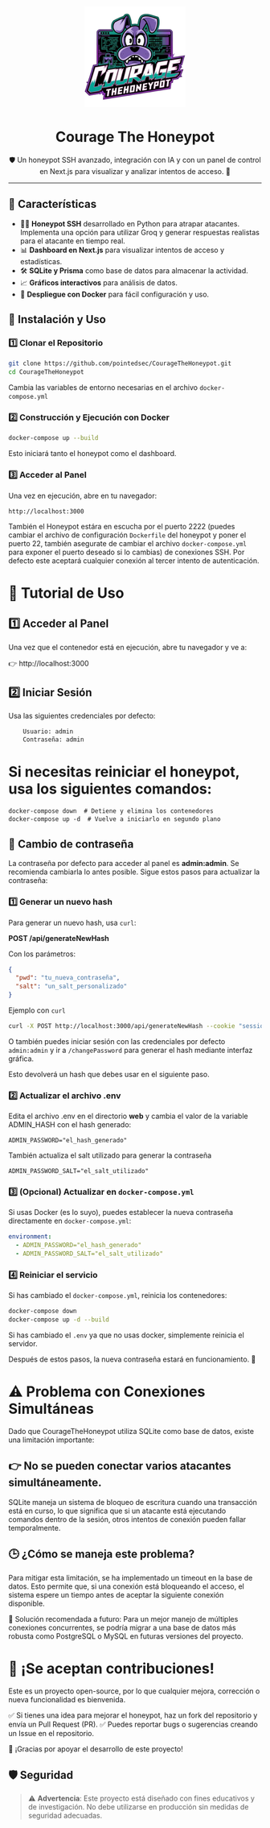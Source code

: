 <p align="center">
  <img src="./web/public/logo.png" alt="CourageTheHoneypot Logo" width="200"/>
</p>

<h1 align="center">Courage The Honeypot</h1>

<p align="center">
  🛡️ Un honeypot SSH avanzado, integración con IA y con un panel de control en Next.js para visualizar y analizar intentos de acceso. 🚀
</p>

---

## 📌 Características

- 🏴‍☠️ **Honeypot SSH** desarrollado en Python para atrapar atacantes. Implementa una opción para utilizar Groq y generar respuestas realistas para el atacante en tiempo real.
- 📊 **Dashboard en Next.js** para visualizar intentos de acceso y estadísticas.
- 🛠️ **SQLite y Prisma** como base de datos para almacenar la actividad.
- 📈 **Gráficos interactivos** para análisis de datos.
- 🐳 **Despliegue con Docker** para fácil configuración y uso.

## 🚀 Instalación y Uso

### 1️⃣ Clonar el Repositorio

```bash
git clone https://github.com/pointedsec/CourageTheHoneypot.git
cd CourageTheHoneypot
```

Cambia las variables de entorno necesarias en el archivo `docker-compose.yml`

### 2️⃣ Construcción y Ejecución con Docker

```bash
docker-compose up --build
```

Esto iniciará tanto el honeypot como el dashboard.

### 3️⃣ Acceder al Panel

Una vez en ejecución, abre en tu navegador:

```
http://localhost:3000
```

También el Honeypot estára en escucha por el puerto 2222 (puedes cambiar el archivo de configuración `Dockerfile` del honeypot y poner el puerto 22, también asegurate de cambiar el archivo `docker-compose.yml` para exponer el puerto deseado si lo cambias) de conexiones SSH. Por defecto este aceptará cualquier conexión al tercer intento de autenticación.

# 🚀 Tutorial de Uso
## 1️⃣ Acceder al Panel

Una vez que el contenedor está en ejecución, abre tu navegador y ve a:

👉 http://localhost:3000

## 2️⃣ Iniciar Sesión

Usa las siguientes credenciales por defecto:

```
    Usuario: admin
    Contraseña: admin
```


# Si necesitas reiniciar el honeypot, usa los siguientes comandos:

```
docker-compose down  # Detiene y elimina los contenedores  
docker-compose up -d  # Vuelve a iniciarlo en segundo plano  
```
## 🔑 Cambio de contraseña

La contraseña por defecto para acceder al panel es **admin:admin**. Se recomienda cambiarla lo antes posible. Sigue estos pasos para actualizar la contraseña:

### 1️⃣ Generar un nuevo hash

Para generar un nuevo hash, usa `curl`:

**POST /api/generateNewHash**


Con los parámetros:

```json
{
  "pwd": "tu_nueva_contraseña",
  "salt": "un_salt_personalizado"
}
```

Ejemplo con `curl`
```bash
curl -X POST http://localhost:3000/api/generateNewHash --cookie "session=CookieSesión" -d '{"pwd": "admin", "salt": "super_secret_salt"}' -H 'Content-Type: application/json'
```

O también puedes iniciar sesión con las credenciales por defecto `admin:admin` y ir a `/changePassword` para generar el hash mediante interfaz gráfica.

Esto devolverá un hash que debes usar en el siguiente paso.

### 2️⃣ Actualizar el archivo .env

Edita el archivo .env en el directorio **web** y cambia el valor de la variable ADMIN_HASH con el hash generado:

```
ADMIN_PASSWORD="el_hash_generado"
```

También actualiza el salt utilizado para generar la contraseña
```
ADMIN_PASSWORD_SALT="el_salt_utilizado"
```

### 3️⃣ (Opcional) Actualizar en `docker-compose.yml`

Si usas Docker (es lo suyo), puedes establecer la nueva contraseña directamente en `docker-compose.yml`:

```yml
environment:
  - ADMIN_PASSWORD="el_hash_generado"
  - ADMIN_PASSWORD_SALT="el_salt_utilizado"
```

### 4️⃣ Reiniciar el servicio

Si has cambiado el `docker-compose.yml`, reinicia los contenedores:

```bash
docker-compose down
docker-compose up -d --build
```

Si has cambiado el `.env` ya que no usas docker, simplemente reinicia el servidor.

Después de estos pasos, la nueva contraseña estará en funcionamiento. 🚀

# ⚠️ Problema con Conexiones Simultáneas

Dado que CourageTheHoneypot utiliza SQLite como base de datos, existe una limitación importante:

## 👉 No se pueden conectar varios atacantes simultáneamente.

SQLite maneja un sistema de bloqueo de escritura cuando una transacción está en curso, lo que significa que si un atacante está ejecutando comandos dentro de la sesión, otros intentos de conexión pueden fallar temporalmente.
## 🕒 ¿Cómo se maneja este problema?

Para mitigar esta limitación, se ha implementado un timeout en la base de datos. Esto permite que, si una conexión está bloqueando el acceso, el sistema espere un tiempo antes de aceptar la siguiente conexión disponible.

🔹 Solución recomendada a futuro: Para un mejor manejo de múltiples conexiones concurrentes, se podría migrar a una base de datos más robusta como PostgreSQL o MySQL en futuras versiones del proyecto.

# 🚀 ¡Se aceptan contribuciones!

Este es un proyecto open-source, por lo que cualquier mejora, corrección o nueva funcionalidad es bienvenida.

✅ Si tienes una idea para mejorar el honeypot, haz un fork del repositorio y envía un Pull Request (PR).
✅ Puedes reportar bugs o sugerencias creando un Issue en el repositorio.

🙌 ¡Gracias por apoyar el desarrollo de este proyecto!

## 🛡️ Seguridad

> ⚠️ **Advertencia**: Este proyecto está diseñado con fines educativos y de investigación. No debe utilizarse en producción sin medidas de seguridad adecuadas.